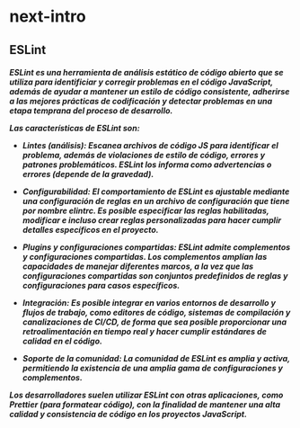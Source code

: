 # next-intro

## ESLint 
<h5>
    ESLint es una herramienta de análisis estático de código abierto que se utiliza para identificiar y corregir problemas en el código JavaScript, además de ayudar a mantener un estilo de código consistente, adherirse a las mejores prácticas de codificación y detectar problemas en una etapa temprana del proceso de desarrollo.

Las características de ESLint son:
- **Lintes (análisis)**: Escanea archivos de código JS para identificar el problema, además de violaciones de estilo de código, errores y patrones problemáticos. ESLint los informa como advertencias o errores (depende de la gravedad).

- **Configurabilidad**: El comportamiento de ESLint es ajustable mediante una configuración de reglas en un archivo de configuración que tiene por nombre _elintrc_. Es posible especificar las reglas habilitadas, modificar e incluso crear reglas personalizadas para hacer cumplir detalles específicos en el proyecto.

- **Plugins y configuraciones compartidas**: ESLint admite complementos y configuraciones compartidas. Los complementos amplían las capacidades de manejar diferentes marcos, a la vez que las configuraciones compartidas son conjuntos predefinidos de reglas y configuraciones para casos específicos.

- **Integración**: Es posible integrar en varios entornos de desarrollo y flujos de trabajo, como editores de código, sistemas de compilación y canalizaciones de CI/CD, de forma que sea posible proporcionar una retroalimentación en tiempo real y hacer cumplir estándares de calidad en el código.

- **Soporte de la comunidad**: La comunidad de ESLint es amplia y activa, permitiendo la existencia de una amplia gama de configuraciones y complementos.

Los desarrolladores suelen utilizar ESLint con otras aplicaciones, como _Prettier_ (para formatear código), con la finalidad de mantener una alta calidad y consistencia de código en los proyectos JavaScript.
</h5>
